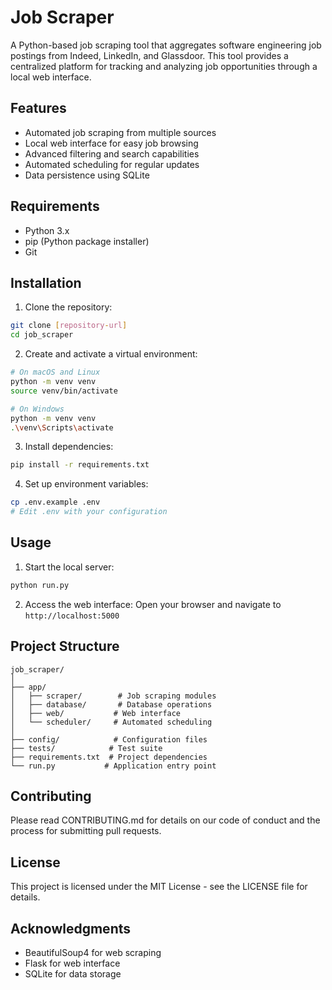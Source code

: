 # Job Scraper

A Python-based job scraping tool that aggregates software engineering job postings from Indeed, LinkedIn, and Glassdoor. This tool provides a centralized platform for tracking and analyzing job opportunities through a local web interface.

## Features

- Automated job scraping from multiple sources
- Local web interface for easy job browsing
- Advanced filtering and search capabilities
- Automated scheduling for regular updates
- Data persistence using SQLite

## Requirements

- Python 3.x
- pip (Python package installer)
- Git

## Installation

1. Clone the repository:
```bash
git clone [repository-url]
cd job_scraper
```

2. Create and activate a virtual environment:
```bash
# On macOS and Linux
python -m venv venv
source venv/bin/activate

# On Windows
python -m venv venv
.\venv\Scripts\activate
```

3. Install dependencies:
```bash
pip install -r requirements.txt
```

4. Set up environment variables:
```bash
cp .env.example .env
# Edit .env with your configuration
```

## Usage

1. Start the local server:
```bash
python run.py
```

2. Access the web interface:
Open your browser and navigate to `http://localhost:5000`

## Project Structure

```
job_scraper/
│
├── app/
│   ├── scraper/        # Job scraping modules
│   ├── database/       # Database operations
│   ├── web/           # Web interface
│   └── scheduler/     # Automated scheduling
│
├── config/            # Configuration files
├── tests/            # Test suite
├── requirements.txt  # Project dependencies
└── run.py           # Application entry point
```

## Contributing

Please read CONTRIBUTING.md for details on our code of conduct and the process for submitting pull requests.

## License

This project is licensed under the MIT License - see the LICENSE file for details.

## Acknowledgments

- BeautifulSoup4 for web scraping
- Flask for web interface
- SQLite for data storage